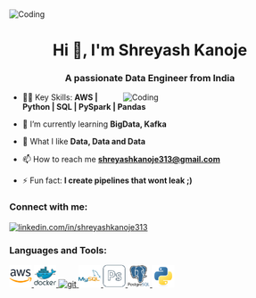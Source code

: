 <img align="center" alt="Coding" width="1200" src="https://github.com/Shreyashkanoje/ExtraPackages/blob/7a4c80c71361baa40e1b7b0a2d9c8ecfce0b0ba0/banner.png">
<h1 align="center">Hi 👋, I'm Shreyash Kanoje</h1>
<h3 align="center">A passionate Data Engineer from India</h3>
<img align="right" alt="Coding" width="300" src="https://github.com/Shreyashkanoje/ExtraPackages/blob/c2d04e52e5198de7ecec12bccf5f1d141c8f45b6/Cloud%20Computing.gif">

- 👨‍💻 Key Skills: **AWS | Python | SQL | PySpark | Pandas**

- 🌱 I’m currently learning **BigData, Kafka**

- 💬 What I like **Data, Data and Data**

- 📫 How to reach me **shreyashkanoje313@gmail.com**

- ⚡ Fun fact: **I create pipelines that wont leak ;)**

<h3 align="left">Connect with me:</h3>
<p align="left">
<a href="https://linkedin.com/in/shreyashkanoje313" target="blank"><img align="center" src="https://raw.githubusercontent.com/rahuldkjain/github-profile-readme-generator/master/src/images/icons/Social/linked-in-alt.svg" alt="linkedin.com/in/shreyashkanoje313" height="30" width="40" /></a>
</p>

<h3 align="left">Languages and Tools:</h3>
<p align="left"> <a href="https://aws.amazon.com" target="_blank" rel="noreferrer"> <img src="https://raw.githubusercontent.com/devicons/devicon/master/icons/amazonwebservices/amazonwebservices-original-wordmark.svg" alt="aws" width="40" height="40"/> </a> <a href="https://www.docker.com/" target="_blank" rel="noreferrer"> <img src="https://raw.githubusercontent.com/devicons/devicon/master/icons/docker/docker-original-wordmark.svg" alt="docker" width="40" height="40"/> </a> <a href="https://git-scm.com/" target="_blank" rel="noreferrer"> <img src="https://www.vectorlogo.zone/logos/git-scm/git-scm-icon.svg" alt="git" width="40" height="40"/> </a> <a href="https://www.mysql.com/" target="_blank" rel="noreferrer"> <img src="https://raw.githubusercontent.com/devicons/devicon/master/icons/mysql/mysql-original-wordmark.svg" alt="mysql" width="40" height="40"/> </a> <a href="https://www.photoshop.com/en" target="_blank" rel="noreferrer"> <img src="https://raw.githubusercontent.com/devicons/devicon/master/icons/photoshop/photoshop-line.svg" alt="photoshop" width="40" height="40"/> </a> <a href="https://www.postgresql.org" target="_blank" rel="noreferrer"> <img src="https://raw.githubusercontent.com/devicons/devicon/master/icons/postgresql/postgresql-original-wordmark.svg" alt="postgresql" width="40" height="40"/> </a> <a href="https://www.python.org" target="_blank" rel="noreferrer"> <img src="https://raw.githubusercontent.com/devicons/devicon/master/icons/python/python-original.svg" alt="python" width="40" height="40"/> </a> </p>
